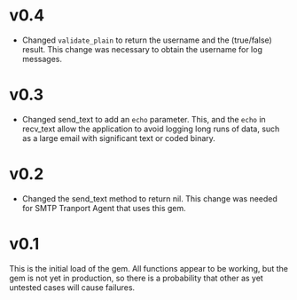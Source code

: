 # v0.4
* Changed `validate_plain` to return the username and the (true/false) result. This change was necessary to obtain the username for log messages.

# v0.3
* Changed send_text to add an `echo` parameter. This, and the `echo` in recv_text allow the application to avoid logging long runs of data, such as a large email with significant text or coded binary.

# v0.2
* Changed the send_text method to return nil. This change was needed for SMTP Tranport Agent that uses this gem.

# v0.1
This is the initial load of the gem. All functions appear to be working, but the gem is not yet in production, so there is a probability that other as yet untested cases will cause failures.
